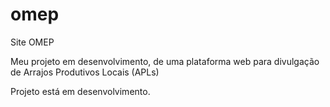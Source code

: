 # omep
Site OMEP

Meu projeto em desenvolvimento, de uma plataforma web para divulgação de Arrajos Produtivos Locais (APLs)

Projeto está em desenvolvimento.
